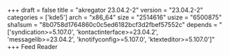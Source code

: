 +++
draft = false
title = "akregator 23.04.2-2"
version = "23.04.2-2"
categories = ['kde5']
arch = "x86_64"
size = "2514616"
usize = "6500875"
sha1sum = "8b0758d1764860c0c5ed6182bcf3d2fbef57552c"
depends = "['syndication>=5.107.0', 'kontactinterface>=23.04.2', 'messagelib>=23.04.2', 'knotifyconfig>=5.107.0', 'ktexteditor>=5.107.0']"
+++
Feed Reader